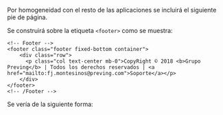 Por homogeneidad con el resto de las aplicaciones se incluirá el siguiente pie de página.

Se construirá sobre la etiqueta `<footer>` como se muestra:

<pre><code>&lt;!-- Footer --&gt;
&lt;footer class="footer fixed-bottom container"&gt;
    &lt;div class="row"&gt;
      &lt;p class="col text-center mb-0"&gt;CopyRight © 2018 &lt;b&gt;Grupo Preving&lt;/b&gt; | Todos los derechos reservados | &lt;a href="mailto:fj.montesinos@preving.com"&gt;Soporte&lt;/a&gt;&lt;/p&gt;
    &lt;/div&gt;
&lt;/footer&gt;
&lt;!-- /Footer --&gt;</code></pre>

Se vería de la siguiente forma:
